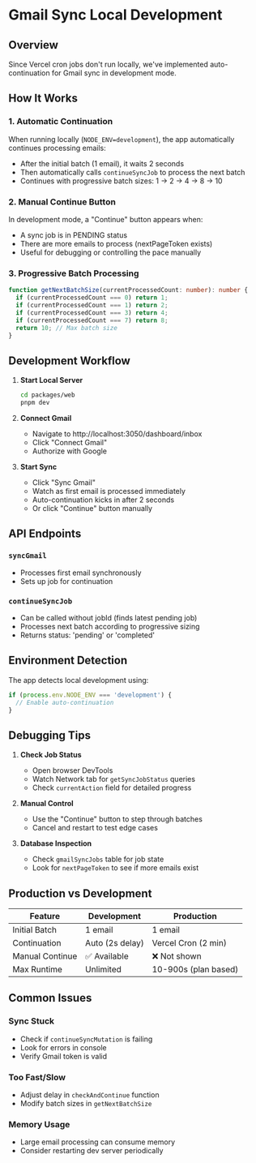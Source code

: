 # Gmail Sync Local Development

## Overview
Since Vercel cron jobs don't run locally, we've implemented auto-continuation for Gmail sync in development mode.

## How It Works

### 1. **Automatic Continuation**
When running locally (`NODE_ENV=development`), the app automatically continues processing emails:
- After the initial batch (1 email), it waits 2 seconds
- Then automatically calls `continueSyncJob` to process the next batch
- Continues with progressive batch sizes: 1 → 2 → 4 → 8 → 10

### 2. **Manual Continue Button**
In development mode, a "Continue" button appears when:
- A sync job is in PENDING status
- There are more emails to process (nextPageToken exists)
- Useful for debugging or controlling the pace manually

### 3. **Progressive Batch Processing**
```typescript
function getNextBatchSize(currentProcessedCount: number): number {
  if (currentProcessedCount === 0) return 1;
  if (currentProcessedCount === 1) return 2;
  if (currentProcessedCount === 3) return 4;
  if (currentProcessedCount === 7) return 8;
  return 10; // Max batch size
}
```

## Development Workflow

1. **Start Local Server**
   ```bash
   cd packages/web
   pnpm dev
   ```

2. **Connect Gmail**
   - Navigate to http://localhost:3050/dashboard/inbox
   - Click "Connect Gmail"
   - Authorize with Google

3. **Start Sync**
   - Click "Sync Gmail"
   - Watch as first email is processed immediately
   - Auto-continuation kicks in after 2 seconds
   - Or click "Continue" button manually

## API Endpoints

### `syncGmail`
- Processes first email synchronously
- Sets up job for continuation

### `continueSyncJob`
- Can be called without jobId (finds latest pending job)
- Processes next batch according to progressive sizing
- Returns status: 'pending' or 'completed'

## Environment Detection
The app detects local development using:
```typescript
if (process.env.NODE_ENV === 'development') {
  // Enable auto-continuation
}
```

## Debugging Tips

1. **Check Job Status**
   - Open browser DevTools
   - Watch Network tab for `getSyncJobStatus` queries
   - Check `currentAction` field for detailed progress

2. **Manual Control**
   - Use the "Continue" button to step through batches
   - Cancel and restart to test edge cases

3. **Database Inspection**
   - Check `gmailSyncJobs` table for job state
   - Look for `nextPageToken` to see if more emails exist

## Production vs Development

| Feature | Development | Production |
|---------|-------------|------------|
| Initial Batch | 1 email | 1 email |
| Continuation | Auto (2s delay) | Vercel Cron (2 min) |
| Manual Continue | ✅ Available | ❌ Not shown |
| Max Runtime | Unlimited | 10-900s (plan based) |

## Common Issues

### Sync Stuck
- Check if `continueSyncMutation` is failing
- Look for errors in console
- Verify Gmail token is valid

### Too Fast/Slow
- Adjust delay in `checkAndContinue` function
- Modify batch sizes in `getNextBatchSize`

### Memory Usage
- Large email processing can consume memory
- Consider restarting dev server periodically 
